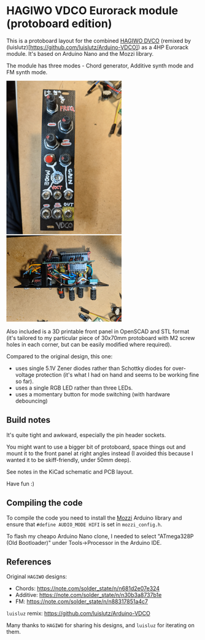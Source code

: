# HAGIWO VDCO Eurorack module (protoboard edition)

This is a protoboard layout for the combined [HAGIWO DVCO](https://note.com/solder_state/n/n30b3a8737b1e) (remixed by (luislutz)[https://github.com/luislutz/Arduino-VDCO]) as a 4HP Eurorack module. It's based on Arduino Nano and the Mozzi library.

The module has three modes - Chord generator, Additive synth mode and FM synth mode.

<p>
  <img src="images/front.jpg" width=300 alt="Front view of module" title="Front view of module" />
  <img src="images/side1.jpg" width=300 alt="Side view of module" title="Side view of module" />
</p>

Also included is a 3D printable front panel in OpenSCAD and STL format (it's tailored to my particular piece of 30x70mm protoboard with M2 screw holes in each corner, but can be easily modified where required).

Compared to the original design, this one:

- uses single 5.1V Zener diodes rather than Schottky diodes for over-voltage protection (it's what I had on hand and seems to be working fine so far).
- uses a single RGB LED rather than three LEDs.
- uses a momentary button for mode switching (with hardware debouncing)

## Build notes

It's quite tight and awkward, especially the pin header sockets. 

You might want to use a bigger bit of protoboard, space things out and mount it to the front panel at right angles instead (I avoided this because I wanted it to be skiff-friendly, under 50mm deep).

See notes in the KiCad schematic and PCB layout. 

Have fun :)

## Compiling the code

To compile the code you need to install the [Mozzi](https://github.com/sensorium/Mozzi) Arduino library and ensure that `#define AUDIO_MODE HIFI` is set in `mozzi_config.h`.

To flash my cheapo Arduino Nano clone, I needed to select "ATmega328P (Old Bootloader)" under Tools->Processor in the Arduino IDE.

## References

Original `HAGIWO` designs:

- Chords: https://note.com/solder_state/n/n681d2e07e324
- Additive: https://note.com/solder_state/n/n30b3a8737b1e
- FM: https://note.com/solder_state/n/n88317851a4c7

`luisluz` remix: https://github.com/luislutz/Arduino-VDCO

Many thanks to `HAGIWO` for sharing his designs, and `luisluz` for iterating on them.
